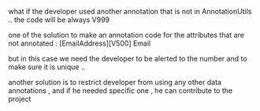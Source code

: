 what if the developer used another annotation that is not in AnnotationUtils .. the code will be always V999 

one of the solution to make an annotation code for the attributes that are not annotated : 
[EmailAddress][V500] 
Email

but in this case we need the developer to be alerted to the number and to make sure it is unique .. 

another solution is to restrict developer from using any other data annotations , and if he needed specific one , he can contribute to the project